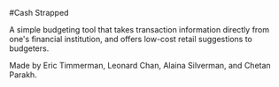 #Cash Strapped

A simple budgeting tool that takes transaction information directly from one's financial institution, and offers low-cost retail suggestions to budgeters.

Made by Eric Timmerman, Leonard Chan, Alaina Silverman, and Chetan Parakh.